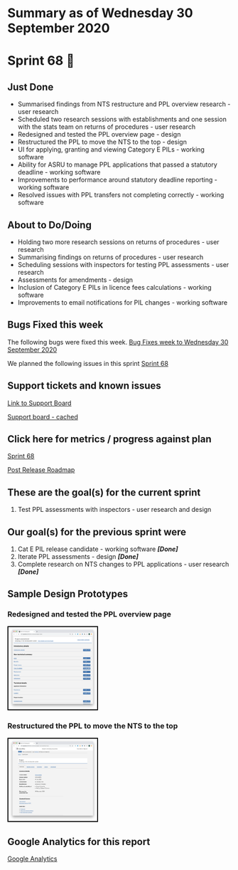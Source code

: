 # Summary as of Wednesday 30 September 2020 

# Sprint 68 &#x1f951;

## Just Done
* Summarised findings from NTS restructure and PPL overview research - user research 
* Scheduled two research sessions with establishments and one session with the stats team on returns of procedures - user research
* Redesigned and tested the PPL overview page - design
* Restructured the PPL to move the NTS to the top - design
* UI for applying, granting and viewing Category E PILs - working software
* Ability for ASRU to manage PPL applications that passed a statutory deadline - working software
* Improvements to performance around statutory deadline reporting - working software
* Resolved issues with PPL transfers not completing correctly - working software

## About to Do/Doing
* Holding two more research sessions on returns of procedures - user research
* Summarising findings on returns of procedures - user research
* Scheduling sessions with inspectors for testing PPL assessments - user research
* Assessments for amendments - design
* Inclusion of Category E PILs in licence fees calculations - working software
* Improvements to email notifications for PIL changes - working software

## Bugs Fixed this week
The following bugs were fixed this week.
[Bug Fixes week to Wednesday 30 September 2020](graphs/bugs30092020.png)

We planned the following issues in this sprint 
[Sprint 68](graphs/sprint30092020.png)

## Support tickets and known issues
[Link to Support Board](https://collaboration.homeoffice.gov.uk/jira/secure/RapidBoard.jspa?rapidView=1717&selectedIssue=ASSB-253)

[Support board - cached](graphs/supportBoard30092020.png)

## Click here for metrics / progress against plan
[Sprint 68](graphs/progress30092020.png)

[Post Release Roadmap](graphs/roadmap30092020.png)

## These are the goal(s) for the current sprint
1) Test PPL assessments with inspectors - user research and design

## Our goal(s) for the previous sprint were
1. Cat E PIL release candidate - working software ***[Done]***
2. Iterate PPL assessments - design ***[Done]***
3. Complete research on NTS changes to PPL applications - user research ***[Done]***

## Sample Design Prototypes
### Redesigned and tested the PPL overview page
<a href="graphs/proto1_30092020.png"><img src="graphs/proto1_30092020.png" alt="HTML5 Icon" width="200" style="border:2px solid black"></a>
<br>
### Restructured the PPL to move the NTS to the top
<a href="graphs/proto2_30092020.png"><img src="graphs/proto2_30092020.png" alt="HTML5 Icon" width="200" style="border:2px solid black"></a>
<br>

## Google Analytics for this report
[Google Analytics](graphs/GA30092020.png)

